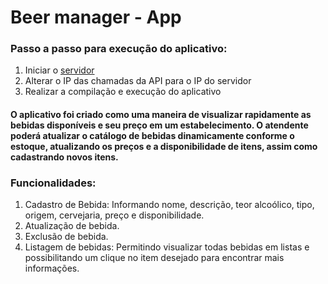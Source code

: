 # Beer manager - App

### Passo a passo para execução do aplicativo:

1. Iniciar o [servidor](https://github.com/rodrigodasilv/beer-manager-mobile-server)
2. Alterar o IP das chamadas da API para o IP do servidor
3. Realizar a compilação e execução do aplicativo

#### O aplicativo foi criado como uma maneira de visualizar rapidamente as bebidas disponíveis e seu preço em um estabelecimento. O atendente poderá atualizar o catálogo de bebidas dinamicamente conforme o estoque, atualizando os preços e a disponibilidade de itens, assim como cadastrando novos itens.

### Funcionalidades:
1. Cadastro de Bebida: Informando nome, descrição, teor alcoólico, tipo, origem, cervejaria, preço e disponibilidade.
2. Atualização de bebida.
3. Exclusão de bebida.
4. Listagem de bebidas: Permitindo visualizar todas bebidas em listas e possibilitando um clique no item desejado para encontrar mais informações.
